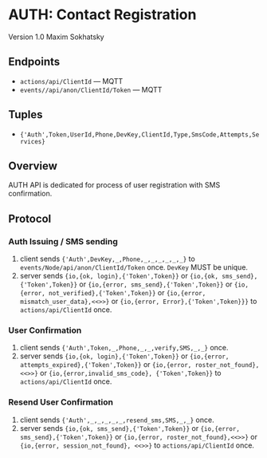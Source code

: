 AUTH: Contact Registration
==========================

Version 1.0 Maxim Sokhatsky

Endpoints
--------

* `actions/api/ClientId` — MQTT
* `events//api/anon/ClientId/Token` — MQTT

Tuples
------

* `{'Auth',Token,UserId,Phone,DevKey,ClientId,Type,SmsCode,Attempts,Services}`

Overview
--------

AUTH API is dedicated for process of user registration with SMS confirmation.

Protocol
--------

### Auth Issuing / SMS sending

1. client sends `{'Auth',DevKey,_,Phone,_,_,_,_,_,_}` to `events/Node/api/anon/ClientId/Token` once. `DevKey` MUST be unique.
2. server sends `{io,{ok, login},{'Token',Token}}`
             or `{io,{ok, sms_send},{'Token',Token}}`
             or `{io,{error, sms_send},{'Token',Token}}`
             or `{io,{error, not_verified},{'Token',Token}}`
             or `{io,{error, mismatch_user_data},<<>>}`
             or `{io,{error, Error},{'Token',Token}}}`
             to `actions/api/ClientId` once.

### User Confirmation

1. client sends `{'Auth',Token,_,Phone,_,_,verify,SMS,_,_}` once.
2. server sends `{io,{ok, login},{'Token',Token}}`
             or `{io,{error, attempts_expired},{'Token',Token}}`
             or `{io,{error, roster_not_found},<<>>}`
             or `{io,{error,invalid_sms_code}, {'Token',Token}}`
             to `actions/api/ClientId` once.

### Resend User Confirmation

1. client sends `{'Auth',_,_,_,_,_,resend_sms,SMS,_,_}` once.
2. server sends `{io,{ok, sms_send},{'Token',Token}}`
             or `{io,{error, sms_send},{'Token',Token}}`
             or `{io,{error, roster_not_found},<<>>}`
             or `{io,{error, session_not_found}, <<>>}`
             to `actions/api/ClientId` once.
